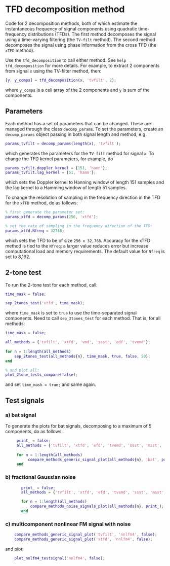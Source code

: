# TFD decomposition method

Code for 2 decomposition methods, both of which estimate the instantaneous frequency of
signal components using quadratic time-frequency distributions (TFDs). The first method
decomposes the signal using a time-varying filtering (the `TV-filt` method). The second
method decomposes the signal using phase information from the cross TFD (the `xTFD`
method).

Use the `tfd_decomposition` to call either method. See `help tfd_decomposition` for more
details. For example, to extract 2 components from signal `x` using the TV-filter method, then:

```matlab
[y, y_comps] = tfd_decomposition(x, 'tvfilt', 2);
```

where `y_comps` is a cell array of the 2 components and `y` is sum of the components.

## Parameters
Each method has a set of parameters that can be changed. These are managed through the
class `decomp_params`. To set the parameters, create an `decomp_params` object
passing in both signal length and method, e.g.

```matlab
params_tvfilt = decomp_params(length(x), 'tvfilt');
```
which generates the parameters for the `TV-filt` method for signal `x`. To change the
TFD kernel parameters, for example, do

```matlab
params_tvfilt.doppler_kernel = {151, 'hann'};
params_tvfilt.lag_kernel = {51, 'hamm'};
```
which sets the Doppler kernel to Hanning window of length 151 samples and the lag kernel
to a Hamming window of length 51 samples.

To change the resolution of sampling in the frequency direction in the TFD for the `xTFD` method, do as follows:

```matlab
% first generate the parameter set:
params_xtfd = decomp_params(256, 'xtfd');

% set the rate of sampling in the frequency direction of the TFD:
params_xtfd.Nfreq = 32768;
```
which sets the TFD to be of size `256 x 32,768`. Accuracy for the xTFD method is tied to
the `Nfreq`: a larger value reduces error but increase computational load and memory
requirements. The default value for `Nfreq` is set to 8,192.


## 2-tone test
To run the 2-tone test for each method, call:

```matlab
time_mask = false;

sep_2tones_test('xtfd', time_mask);

```

where `time_mask` is set to `true` to use the time-separated signal components. Need to
call `sep_2tones_test` for each method. That is, for all methods:

```matlab
time_mask = false;

all_methods = {'tvfilt', 'xtfd', 'vmd', 'ssst', 'edf', 'tvemd'};
     
for n = 1:length(all_methods)
	sep_2tones_test(all_methods{n}, time_mask, true, false, 50);
end

% and plot all:
plot_2tone_tests_compare(false);
```

and set `time_mask = true;` and same again.

## Test signals

### a) bat signal

To generate the plots for bat signals, decomposing to a maximum of 5 components, do as follows:
```matlab
     print_ = false;
     all_methods = {'tvfilt', 'xtfd', 'efd', 'tvemd', 'ssst', 'msst', 'vmd'};
     
     for n = 1:length(all_methods)
          compare_methods_generic_signal_plot(all_methods{n}, 'bat', print_);
     end
```


### b) fractional Gaussian noise

```matlab
       print_ = false;
       all_methods = {'tvfilt', 'xtfd', 'efd', 'tvemd', 'ssst', 'msst', 'vmd'};

       for n = 1:length(all_methods)
           compare_methods_noise_signals_plot(all_methods{n}, print_);
       end
```

### c) multicomponent nonlinear FM signal with noise
```matlab
	compare_methods_generic_signal_plot('tvfilt', 'nnlfm4', false);
	compare_methods_generic_signal_plot('xtfd', 'nnlfm4', false);
```

and plot:

```matlab
	plot_nnlfm4_testsignal('nnlfm4', false);
```
